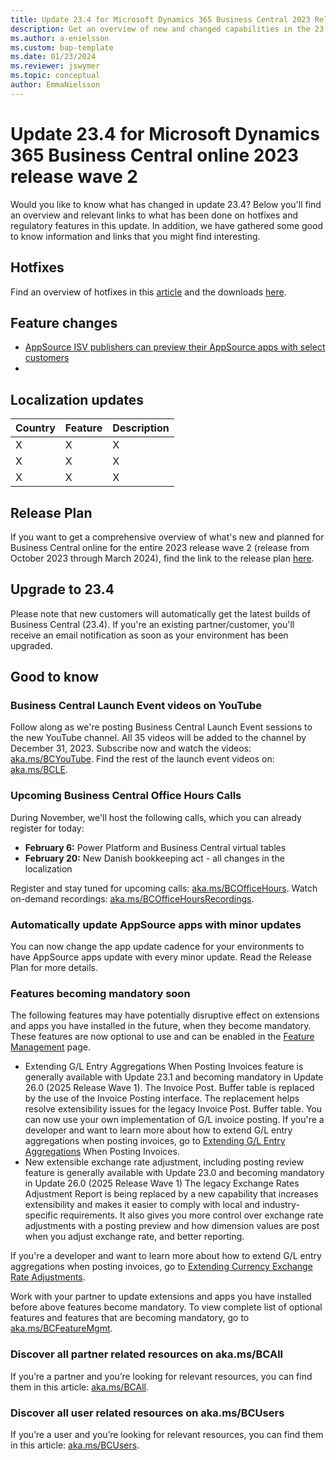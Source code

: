 ```yaml
---
title: Update 23.4 for Microsoft Dynamics 365 Business Central 2023 Release Wave 2
description: Get an overview of new and changed capabilities in the 23.4 update of Business Central online, which is part of 2023 release wave 2.
ms.author: a-enielsson
ms.custom: bap-template
ms.date: 01/23/2024
ms.reviewer: jswymer
ms.topic: conceptual
author: EmmaNielsson
---
```


# Update 23.4 for Microsoft Dynamics 365 Business Central online 2023 release wave 2

Would you like to know what has changed in update 23.4? Below you'll find an overview and relevant links to what has been done on hotfixes and regulatory features in this update. In addition, we have gathered some good to know information and links that you might find interesting.

## Hotfixes

Find an overview of hotfixes in this [article]() and the downloads [here](https://aka.ms/BCDownload).

## Feature changes
- [AppSource ISV publishers can preview their AppSource apps with select customers](/dynamics365/release-plan/2023wave2/smb/dynamics365-business-central/appsource-isv-publishers-preview-their-appsource-apps-select-customers)
-

## Localization updates

| Country| Feature  |Description|
|-------------|--------------|--------------|
| X | X | X |
| X | X | X |
| X | X | X |



## Release Plan

If you want to get a comprehensive overview of what's new and planned for Business Central online for the entire 2023 release wave 2 (release from October 2023 through March 2024), find the link to the release plan [here](https://aka.ms/BCReleasePlan).

## Upgrade to 23.4

Please note that new customers will automatically get the latest builds of Business Central (23.4). If you're an existing partner/customer, you'll receive an email notification as soon as your environment has been upgraded.

## Good to know

### Business Central Launch Event videos on YouTube  
Follow along as we're posting Business Central Launch Event sessions to the new YouTube channel. All 35 videos will be added to the channel by December 31, 2023. Subscribe now and watch the videos: [aka.ms/BCYouTube](https://aka.ms/BCYouTube). Find the rest of the launch event videos on: [aka.ms/BCLE](https://aka.ms/BCLE).

### Upcoming Business Central Office Hours Calls

During November, we'll host the following calls, which you can already register for today:

- **February 6:** Power Platform and Business Central virtual tables
- **February 20:** New Danish bookkeeping act - all changes in the localization

Register and stay tuned for upcoming calls: [aka.ms/BCOfficeHours](https://aka.ms/BCOfficeHours).
Watch on-demand recordings: [aka.ms/BCOfficeHoursRecordings](https://aka.ms/BCOfficeHoursRecordings). 

### Automatically update AppSource apps with minor updates  

You can now change the app update cadence for your environments to have AppSource apps update with every minor update. Read the Release Plan for more details.

### Features becoming mandatory soon

The following features may have potentially disruptive effect on extensions and apps you have installed in the future, when they become mandatory. These features are now optional to use and can be enabled in the [Feature Management](https://dynamics.microsoft.com/en-us/business-central/signin/?ru=https%3A%2F%2Fbusinesscentral.dynamics.com%2F%3Fpage%3D2610%26noSignUpCheck%3D1) page. 
- Extending G/L Entry Aggregations When Posting Invoices feature is generally available with Update 23.1 and becoming mandatory in Update 26.0 (2025 Release Wave 1). 
The Invoice Post. Buffer table is replaced by the use of the Invoice Posting interface. The replacement helps resolve extensibility issues for the legacy Invoice Post. Buffer table. You can now use your own implementation of G/L invoice posting. 
If you're a developer and want to learn more about how to extend G/L entry aggregations when posting invoices, go to [Extending G/L Entry Aggregations](/dynamics365/business-central/dev-itpro/developer/devenv-invoice-posting-example) When Posting Invoices. 
- New extensible exchange rate adjustment, including posting review feature is generally available with Update 23.0 and becoming mandatory in Update 26.0 (2025 Release Wave 1) The legacy Exchange Rates Adjustment Report is being replaced by a new capability that increases extensibility and makes it easier to comply with local and industry-specific requirements. It also gives you more control over exchange rate adjustments with a posting preview and how dimension values are post when you adjust exchange rate, and better reporting. 

If you're a developer and want to learn more about how to extend G/L entry aggregations when posting invoices, go to [Extending Currency Exchange Rate Adjustments](/dynamics365/business-central/dev-itpro/developer/devenv-extend-exchange-rates). 

Work with your partner to update extensions and apps you have installed before above features become mandatory. To view complete list of optional features and features that are becoming mandatory, go to [aka.ms/BCFeatureMgmt](https://aka.ms/BCFeatureMgmt).

### Discover all partner related resources on aka.ms/BCAll

If you’re a partner and you’re looking for relevant resources, you can find them in this article: [aka.ms/BCAll](https://aka.ms/BCAll). 
 
### Discover all user related resources on aka.ms/BCUsers

If you’re a user and you’re looking for relevant resources, you can find them in this article: [aka.ms/BCUsers](https://aka.ms/BCUsers).  
